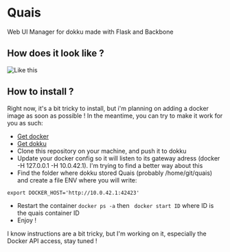 Quais
=====

Web UI Manager for dokku made with Flask and Backbone

## How does it look like ?

![Like this](http://i.imgur.com/u5cGcp6.png)

## How to install ?

Right now, it's a bit tricky to install, but i'm planning on adding a docker image as soon as possible ! In the meantime, you can try to make it work for you as such:

* [Get docker](https://github.com/dotcloud/docker/)
* [Get dokku](https://github.com/progrium/dokku)
* Clone this repository on your machine, and push it to dokku
* Update your docker config so it will listen to its gateway adress (docker -H 127.0.0.1 -H 10.0.42.1). I'm trying to find a better way about this
* Find the folder where dokku stored Quais (probably /home/git/quais) and create a file ENV where you will write:
```
export DOCKER_HOST='http://10.0.42.1:42423'
```
* Restart the container ```docker ps -a``` then ``` docker start ID``` where ID is the quais container ID
* Enjoy !

I know instructions are a bit tricky, but I'm working on it, especially the Docker API access, stay tuned !
